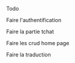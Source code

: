 Todo

Faire l'authentification 

Faire la partie tchat

Faire les crud home page


Faire la traduction 
